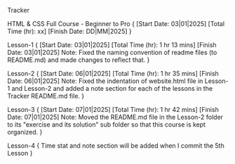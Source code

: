 Tracker

HTML & CSS Full Course - Beginner to Pro {
    [Start Date: 03|01|2025] [Total Time (hr): xx] [Finish Date: DD|MM|2025]
}

Lesson-1 {
    [Start Date: 03|01|2025] [Total Time (hr): 1 hr 13 mins] [Finish Date: 03|01|2025]
        Note: Fixed the naming convention of readme files (to README.md) and made changes to reflect that.
}

Lesson-2 {
    [Start Date: 06|01|2025] [Total Time (hr): 1 hr 35 mins] [Finish Date: 06|01|2025]
        Note: Fixed the indentation of website.html file in Lesson-1 and Lesson-2 and added a note section for each of the lessons in the Tracker README.md file.
}

Lesson-3 {
    [Start Date: 07|01|2025] [Total Time (hr): 1 hr 42 mins] [Finish Date: 07|01|2025]
        Note: Moved the README.md file in the Lesson-2 folder to its "exercise and its solution" sub folder so that this course is kept organized.
}

Lesson-4 {
    Time stat and note section will be added when I commit the 5th Lesson
}